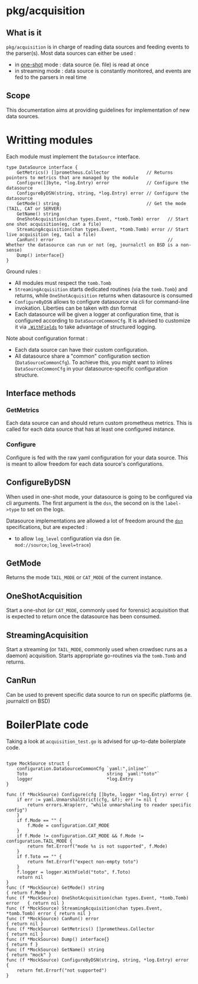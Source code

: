 # pkg/acquisition

## What is it

`pkg/acquisition` is in charge of reading data sources and feeding events to the parser(s).
Most data sources can either be used :
 - in [one-shot](https://doc.crowdsec.net/v1.X/docs/user_guide/forensic_mode/#forensic-mode) mode : data source (ie. file) is read at once
 - in streaming mode : data source is constantly monitored, and events are fed to the parsers in real time

## Scope

This documentation aims at providing guidelines for implementation of new data sources.

# Writting modules

Each module must implement the `DataSource` interface.

```golang
type DataSource interface {
	GetMetrics() []prometheus.Collector              // Returns pointers to metrics that are managed by the module
	Configure([]byte, *log.Entry) error              // Configure the datasource
	ConfigureByDSN(string, string, *log.Entry) error // Configure the datasource
	GetMode() string                                 // Get the mode (TAIL, CAT or SERVER)
	GetName() string
	OneShotAcquisition(chan types.Event, *tomb.Tomb) error   // Start one shot acquisition(eg, cat a file)
	StreamingAcquisition(chan types.Event, *tomb.Tomb) error // Start live acquisition (eg, tail a file)
	CanRun() error                                           // Whether the datasource can run or not (eg, journalctl on BSD is a non-sense)
	Dump() interface{}
}
```

Ground rules :

 - All modules must respect the `tomb.Tomb`
 - `StreamingAcquisition` starts dedicated routines (via the `tomb.Tomb`) and returns, while `OneShotAcquisition` returns when datasource is consumed
 - `ConfigureByDSN` allows to configure datasource via cli for command-line invokation. Liberties can be taken with dsn format
 - Each datasource will be given a logger at configuration time, that is configured according to `DataSourceCommonCfg`. It is advised to customize it via [`.WithFields`](https://pkg.go.dev/github.com/sirupsen/logrus#WithFields) to take advantage of structured logging.

Note about configuration format :

 - Each data source can have their custom configuration.
 - All datasource share a "common" configuration section (`DataSourceCommonCfg`). To achieve this, you might want to inlines `DataSourceCommonCfg` in your datasource-specific configuration structure.


## Interface methods

### GetMetrics

Each data source can and should return custom prometheus metrics.
This is called for each data source that has at least one configured instance.

### Configure 

Configure is fed with the raw yaml configuration for your data source.
This is meant to allow freedom for each data source's configurations.

## ConfigureByDSN

When used in one-shot mode, your datasource is going to be configured via cli arguments.
The first argument is the `dsn`, the second on is the `label->type` to set on the logs.

Datasource implementations are allowed a lot of freedom around the [`dsn`](https://en.wikipedia.org/wiki/Data_source_name) specifications, but are expected :

 - to allow `log_level` configuration via dsn (ie. `mod://source;log_level=trace`)

## GetMode

Returns the mode `TAIL_MODE` or `CAT_MODE` of the current instance.

## OneShotAcquisition

Start a one-shot (or `CAT_MODE`, commonly used for forensic) acquisition that is expected to return once the datasource has been consumed.

## StreamingAcquisition

Start a streaming (or `TAIL_MODE`, commonly used when crowdsec runs as a daemon) acquisition. Starts appropriate go-routines via the `tomb.Tomb` and returns.

## CanRun

Can be used to prevent specific data source to run on specific platforms (ie. journalctl on BSD)

# BoilerPlate code

Taking a look at `acquisition_test.go` is advised for up-to-date boilerplate code.

```golang

type MockSource struct {
	configuration.DataSourceCommonCfg `yaml:",inline"`
	Toto                              string `yaml:"toto"`
	logger                            *log.Entry
}

func (f *MockSource) Configure(cfg []byte, logger *log.Entry) error {
	if err := yaml.UnmarshalStrict(cfg, &f); err != nil {
		return errors.Wrap(err, "while unmarshaling to reader specific config")
	}
	if f.Mode == "" {
		f.Mode = configuration.CAT_MODE
	}
	if f.Mode != configuration.CAT_MODE && f.Mode != configuration.TAIL_MODE {
		return fmt.Errorf("mode %s is not supported", f.Mode)
	}
	if f.Toto == "" {
		return fmt.Errorf("expect non-empty toto")
	}
    f.logger = logger.WithField("toto", f.Toto)
	return nil
}
func (f *MockSource) GetMode() string                                         { return f.Mode }
func (f *MockSource) OneShotAcquisition(chan types.Event, *tomb.Tomb) error   { return nil }
func (f *MockSource) StreamingAcquisition(chan types.Event, *tomb.Tomb) error { return nil }
func (f *MockSource) CanRun() error                                           { return nil }
func (f *MockSource) GetMetrics() []prometheus.Collector                      { return nil }
func (f *MockSource) Dump() interface{}                                       { return f }
func (f *MockSource) GetName() string                                         { return "mock" }
func (f *MockSource) ConfigureByDSN(string, string, *log.Entry) error {
	return fmt.Errorf("not supported")
}

```

